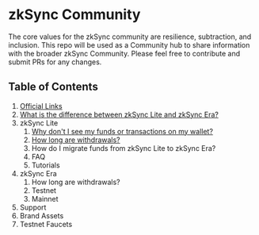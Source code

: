 # zkSync Community
The core values for the zkSync community are resilience, subtraction, and inclusion. This repo will be used as a Community hub to share information with the broader zkSync Community. Please feel free to contribute and submit PRs for any changes. 

## Table of Contents
1. [Official Links](https://github.com/zkSync-Community/zksync-community/blob/e738d6a089cb79f068296d86cb085dc85ef78db4/Content/Official%20Links.md)
1. [What is the difference between zkSync Lite and zkSync Era?](https://github.com/zkSync-Community/zksync-community/blob/70e728d5906adcf7efd87f3f06277a6001bb498b/Content/What%20is%20the%20difference%20between%20zkSync%20Lite%20and%20zkSync%20Era%3F.md)
1. zkSync Lite
    1. [Why don't I see my funds or transactions on my wallet?](https://github.com/zkSync-Community/zksync-community/blob/965d9d30df5df72fe7b7b4b27d6090a449eb0eb2/Content/zkSync%20Lite/Why%20don't%20I%20see%20my%20funds%20or%20transactions%20on%20my%20wallet%3F.md)
    1. [How long are withdrawals?](https://github.com/zkSync-Community/zksync-community/blob/9a607ac1304ee1bd523dba5f131130ca03e9d070/Content/zkSync%20Lite/How%20long%20are%20withdrawals%3F.md)
    1. How do I migrate funds from zkSync Lite to zkSync Era?
    1. FAQ
    1. Tutorials
1. zkSync Era
    1. How long are withdrawals?
    1. Testnet
    1. Mainnet
1. Support
1. Brand Assets
1. Testnet Faucets

